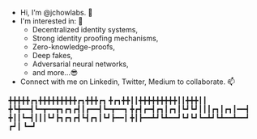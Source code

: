 - Hi, I’m @jchowlabs. 👋
- I'm interested in: 👀 
   - Decentralized identity systems,
   - Strong identity proofing mechanisms,
   - Zero-knowledge-proofs, 
   - Deep fakes,
   - Adversarial neural networks,
   - and more...:sunglasses:
- Connect with me on Linkedin, Twitter, Medium to collaborate. 📫 



╋╋╋╋╋┏┓╋╋╋╋╋╋╋╋╋┏┓╋╋╋┏┓
╋┏┓╋╋┃┃╋╋╋╋╋╋╋╋╋┃┃╋╋╋┃┃
╋┗╋━━┫┗━┳━━┳┓┏┓┏┫┃┏━━┫┗━┳━━┓
╋┏┫┏━┫┏┓┃┏┓┃┗┛┗┛┃┃┃┏┓┃┏┓┃━━┫
╋┃┃┗━┫┃┃┃┗┛┣┓┏┓┏┫┗┫┏┓┃┗┛┣━━┃
╋┃┣━━┻┛┗┻━━┛┗┛┗┛┗━┻┛┗┻━━┻━━┛
┏┛┃
┗━┛

